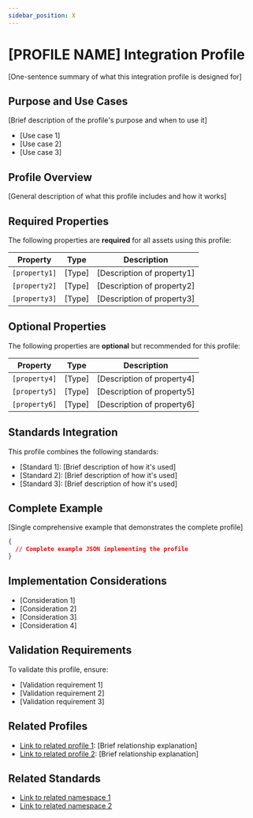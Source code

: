 ```yaml
---
sidebar_position: X
---
```


# [PROFILE NAME] Integration Profile

[One-sentence summary of what this integration profile is designed for]

## Purpose and Use Cases

[Brief description of the profile's purpose and when to use it]

- [Use case 1]
- [Use case 2]
- [Use case 3]

## Profile Overview

[General description of what this profile includes and how it works]

## Required Properties

The following properties are **required** for all assets using this profile:

| Property | Type | Description |
|----------|------|-------------|
| `[property1]` | [Type] | [Description of property1] |
| `[property2]` | [Type] | [Description of property2] |
| `[property3]` | [Type] | [Description of property3] |

## Optional Properties

The following properties are **optional** but recommended for this profile:

| Property | Type | Description |
|----------|------|-------------|
| `[property4]` | [Type] | [Description of property4] |
| `[property5]` | [Type] | [Description of property5] |
| `[property6]` | [Type] | [Description of property6] |

## Standards Integration

This profile combines the following standards:

- [Standard 1]: [Brief description of how it's used]
- [Standard 2]: [Brief description of how it's used]
- [Standard 3]: [Brief description of how it's used]

## Complete Example

[Single comprehensive example that demonstrates the complete profile]

```json
{
  // Complete example JSON implementing the profile
}
```

## Implementation Considerations

- [Consideration 1]
- [Consideration 2]
- [Consideration 3]
- [Consideration 4]

## Validation Requirements

To validate this profile, ensure:

- [Validation requirement 1]
- [Validation requirement 2]
- [Validation requirement 3]

## Related Profiles

- [Link to related profile 1](../path/to/profile1.md): [Brief relationship explanation]
- [Link to related profile 2](../path/to/profile2.md): [Brief relationship explanation]

## Related Standards

- [Link to related namespace 1](../path/to/namespace1.md)
- [Link to related namespace 2](../path/to/namespace2.md) 